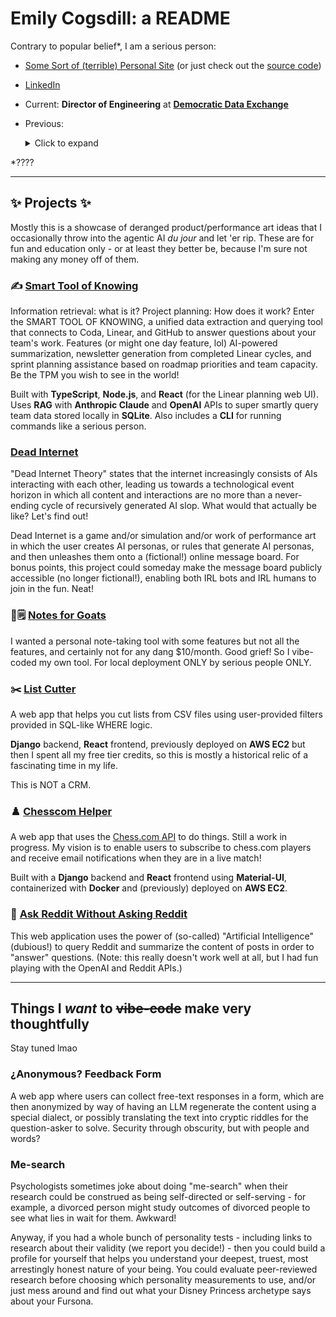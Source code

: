 # Emily Cogsdill: a README

Contrary to popular belief*, I am a serious person:

- [Some Sort of (terrible) Personal Site](https://emilycogsdill.com) (or just check out the [source code](https://github.com/emily-flambe/baba-is-win))
- [LinkedIn](https://www.linkedin.com/in/emilycogsdill/)
- Current: **Director of Engineering** at **[Democratic Data Exchange](https://demexchange.com)**
- Previous:
  <details>
  <summary>Click to expand</summary>
  
  - 2021-2025: **[Community Tech Alliance](https://communitytechalliance.org)**, founding engineer with multiple roles: Senior Software Engineer, Engineering Manager, Staff Software Engineer. Code and infra to set up a bunch of data pipelines for mission-driven organizations. Neat!
  - 2021: **Staff Data Engineer** at **MyFitnessPal** – Built pipelines to support product analytics.
  - 2020: **Data Engineer** at **Biden for President** – Engineering support for Paid Media Analytics and Election Night Reporting.
  - 2017-2020: **Staff Data Analyst** at **Expedia** – Business performance insights with innovative anomaly detection strategies.
  - 2015-2017: **Senior Data Analyst** at **MyFitnessPal** – Dashboards and experimentation.
  - 2015: **User Researcher** at **MyFitnessPal** – User interviews, user testing, surveys, _creative_ SQL.
  - 2011-2015: **PhD Student** at **Harvard University** (Psychology) – I earned my PhD by asking children to tell me what they think about creepy computer-generated faces. Neat! Oh and then I wrote a billion pages about it.
  
  </details>

*????

---

## ✨ Projects ✨

Mostly this is a showcase of deranged product/performance art ideas that I occasionally throw into the agentic AI _du jour_ and let 'er rip. These are for fun and education only - or at least they better be, because I'm sure not making any money off of them.

### ✍️ [Smart Tool of Knowing](https://github.com/emily-flambe/smart-tool-of-knowing)

Information retrieval: what is it? Project planning: How does it work? Enter the SMART TOOL OF KNOWING, a unified data extraction and querying tool that connects to Coda, Linear, and GitHub to answer questions about your team's work. Features (or might one day feature, lol) AI-powered summarization, newsletter generation from completed Linear cycles, and sprint planning assistance based on roadmap priorities and team capacity. Be the TPM you wish to see in the world!

Built with **TypeScript**, **Node.js**, and **React** (for the Linear planning web UI). Uses **RAG** with **Anthropic Claude** and **OpenAI** APIs to super smartly query team data stored locally in **SQLite**. Also includes a **CLI** for running commands like a serious person.

### [Dead Internet](https://github.com/emily-flambe/dead-internet)

"Dead Internet Theory" states that the internet increasingly consists of AIs interacting with each other, leading us towards a technological event horizon in which all content and interactions are no more than a never-ending cycle of recursively generated AI slop. What would that actually be like? Let's find out!

Dead Internet is a game and/or simulation and/or work of performance art in which the user creates AI personas, or rules that generate AI personas, and then unleashes them onto a (fictional!) online message board. For bonus points, this project could someday make the message board publicly accessible (no longer fictional!), enabling both IRL bots and IRL humans to join in the fun. Neat!

### 🐐🗒️ [Notes for Goats](https://github.com/emily-flambe/notes-for-goats)

I wanted a personal note-taking tool with some features but not all the features, and certainly not for any dang $10/month. Good grief! So I vibe-coded my own tool. For local deployment ONLY by serious people ONLY.

### ✂️ [List Cutter](https://github.com/emily-flambe/list-cutter)

A web app that helps you cut lists from CSV files using user-provided filters provided in SQL-like WHERE logic.

**Django** backend, **React** frontend, previously deployed on **AWS EC2** but then I spent all my free tier credits, so this is mostly a historical relic of a fascinating time in my life.

This is NOT a CRM.

### ♟️ [Chesscom Helper](https://github.com/emily-flambe/chesscom-helper)

A web app that uses the [Chess.com API](https://www.chess.com/news/view/published-data-api) to do things. Still a work in progress. My vision is to enable users to subscribe to chess.com players and receive email notifications when they are in a live match!

Built with a **Django** backend and **React** frontend using **Material-UI**, containerized with **Docker** and (previously) deployed on **AWS EC2**.

### 🤖 [Ask Reddit Without Asking Reddit](https://github.com/emily-flambe/ask-reddit-without-asking-reddit)

This web application uses the power of (so-called) "Artificial Intelligence" (dubious!) to query Reddit and summarize the content of posts in order to "answer" questions. (Note: this really doesn't work well at all, but I had fun playing with the OpenAI and Reddit APIs.)

---

## Things I _want_ to ~~vibe-code~~ make very thoughtfully

Stay tuned lmao


### ¿Anonymous? Feedback Form

A web app where users can collect free-text responses in a form, which are then anonymized by way of having an LLM regenerate the content using a special dialect, or possibly translating the text into cryptic riddles for the question-asker to solve. Security through obscurity, but with people and words?

### Me-search

Psychologists sometimes joke about doing "me-search" when their research could be construed as being self-directed or self-serving - for example, a divorced person might study outcomes of divorced people to see what lies in wait for them. Awkward!

Anyway, if you had a whole bunch of personality tests - including links to research about their validity (we report you decide!) - then you could build a profile for yourself that helps you understand your deepest, truest, most arrestingly honest nature of your being. You could evaluate peer-reviewed research before choosing which personality measurements to use, and/or just mess around and find out what your Disney Princess archetype says about your Fursona.
